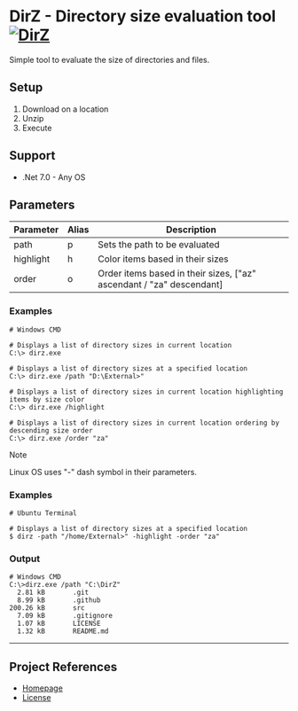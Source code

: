 # DirZ - Directory size evaluation tool [![DirZ](https://github.com/ArtTorres/DirZ/actions/workflows/dotnet-console.yml/badge.svg?branch=main)](https://github.com/ArtTorres/DirZ/actions/workflows/dotnet-console.yml)

Simple tool to evaluate the size of directories and files.

## Setup

1. Download on a location
2. Unzip
3. Execute

## Support
- .Net 7.0 - Any OS

## Parameters
| Parameter | Alias | Description |
| -------- | ------- | ------- |
| path | p | Sets the path to be evaluated |
| highlight | h | Color items based in their sizes |
| order | o | Order items based in their sizes, ["az" ascendant / "za" descendant] |

### Examples
``` shell
# Windows CMD

# Displays a list of directory sizes in current location
C:\> dirz.exe 

# Displays a list of directory sizes at a specified location
C:\> dirz.exe /path "D:\External>"

# Displays a list of directory sizes in current location highlighting items by size color
C:\> dirz.exe /highlight

# Displays a list of directory sizes in current location ordering by descending size order
C:\> dirz.exe /order "za"
```

> [!NOTE]
> Linux OS uses "-" dash symbol in their parameters.

### Examples
``` shell
# Ubuntu Terminal

# Displays a list of directory sizes at a specified location
$ dirz -path "/home/External>" -highlight -order "za"
```

### Output
``` shell
# Windows CMD
C:\>dirz.exe /path "C:\DirZ"
  2.81 kB       .git
  8.99 kB       .github
200.26 kB       src
  7.09 kB       .gitignore
  1.07 kB       LICENSE
  1.32 kB       README.md
```

---
## Project References
- [Homepage](https://github.com/ArtTorres/DirZ)
- [License](https://github.com/ArtTorres/DirZ/blob/main/LICENSE)
